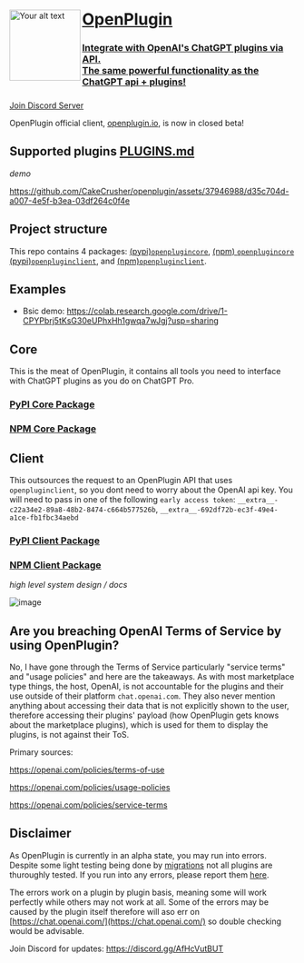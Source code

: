 <div>
  <img src="https://i.imgur.com/L3giCRt.png" alt="Your alt text" width="125" align="left">
    <h1><a href="https://www.openplugin.io/">OpenPlugin</h1>
  <h3>Integrate with OpenAI's ChatGPT plugins via API.<br/>The same powerful functionality as the ChatGPT api + plugins!</h3>
  <h3></h3>
</div>


[Join Discord Server](https://discord.gg/AfHcVutBUT) 

OpenPlugin official client, [openplugin.io](https://www.openplugin.io/), is now in closed beta!

## Supported plugins [PLUGINS.md](https://github.com/CakeCrusher/openplugin-clients/blob/main/PLUGINS.md)
<i>demo</i>


https://github.com/CakeCrusher/openplugin/assets/37946988/d35c704d-a007-4e5f-b3ea-03df264c0f4e

## Project structure
This repo contains 4 packages: [(pypi)`openplugincore`](https://github.com/CakeCrusher/openplugin/tree/main/pypi-core), [(npm) `openplugincore`](https://github.com/CakeCrusher/openplugin/tree/main/npm-core/openplugincore) [(pypi)`openpluginclient`](https://github.com/CakeCrusher/openplugin/tree/main/pypi-client), and [(npm)`openpluginclient`](https://github.com/CakeCrusher/openplugin/tree/main/npm-client/openpluginclient).

## Examples
- Bsic demo: https://colab.research.google.com/drive/1-CPYPbrj5tKsG30eUPhxHh1gwqa7wJgj?usp=sharing

## Core
This is the meat of OpenPlugin, it contains all tools you need to interface with ChatGPT plugins as you do on ChatGPT Pro.

### [PyPI Core Package](https://github.com/CakeCrusher/openplugin/tree/main/pypi-core)
### [NPM Core Package](https://github.com/CakeCrusher/openplugin/tree/main/npm-core/openplugincore)

## Client
This outsources the request to an OpenPlugin API that uses `openpluginclient`, so you dont need to worry about the OpenAI api key.
You will need to pass in one of the following `early access token`: `__extra__-c22a34e2-89a8-48b2-8474-c664b577526b`, `__extra__-692df72b-ec3f-49e4-a1ce-fb1fbc34aebd`
### [PyPI Client Package](https://github.com/CakeCrusher/openplugin/tree/main/pypi-client)
### [NPM Client Package](https://github.com/CakeCrusher/openplugin/tree/main/npm-client/openpluginclient)

<i>high level system design / docs</i>

![image](https://github.com/CakeCrusher/openplugin/assets/37946988/63da7efc-c556-495b-8738-9143b3faece1)

## Are you breaching OpenAI Terms of Service by using OpenPlugin?
No, I have gone through the Terms of Service particularly "service terms" and "usage policies" and  here are the takeaways.
As with most marketplace type things, the host, OpenAI, is not accountable for the plugins and their use outside of their platform `chat.openai.com`. They also never mention anything about accessing their data that is not explicitly shown to the user, therefore accessing their plugins' payload (how OpenPlugin gets knows about the marketplace plugins), which is used for them to display the plugins, is not against their ToS.

Primary sources:

https://openai.com/policies/terms-of-use

https://openai.com/policies/usage-policies

https://openai.com/policies/service-terms

## Disclaimer
As OpenPlugin is currently in an alpha state, you may run into errors. Despite some light testing being done by [migrations](https://github.com/CakeCrusher/openplugin-clients/blob/main/migrations/plugin_store/parser.ipynb) not all plugins are thuroughly tested. If you run into any errors, please report them [here](https://github.com/CakeCrusher/openplugin-clients/issues/new?assignees=CakeCrusher&labels=bug&projects=&template=bug_report.md&title=).

The errors work on a plugin by plugin basis, meaning some will work perfectly while others may not work at all. Some of the errors may be caused by the plugin itself therefore will aso err on [https://chat.openai.com/](https://chat.openai.com/) so double checking would be advisable.



Join Discord for updates: https://discord.gg/AfHcVutBUT



